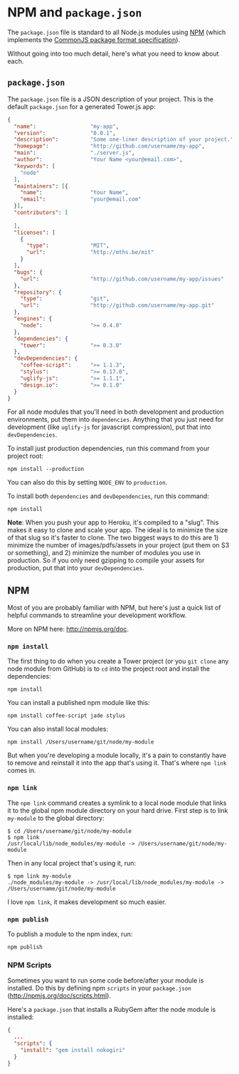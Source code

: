 # NPM and `package.json`

The `package.json` file is standard to all Node.js modules using [NPM](http://npmjs.org/) (which implements the [CommonJS package format specification](http://wiki.commonjs.org/wiki/Packages/1.1)).

Without going into too much detail, here's what you need to know about each.

## `package.json`

The `package.json` file is a JSON description of your project.  This is the default `package.json` for a generated Tower.js app:

``` json
{
  "name":                 "my-app",
  "version":              "0.0.1",
  "description":          "Some one-liner description of your project.",
  "homepage":             "http://github.com/username/my-app",
  "main":                 "./server.js",
  "author":               "Your Name <your@email.com>",
  "keywords": [
    "node"
  ],
  "maintainers": [{
    "name":               "Your Name",
    "email":              "your@email.com"
  }],
  "contributors": [
  
  ],
  "licenses": [
    {
      "type":             "MIT",
      "url":              "http://mths.be/mit"
    }
  ],
  "bugs": {
    "url":                "http://github.com/username/my-app/issues"
  },
  "repository": {
    "type":               "git",
    "url":                "http://github.com/username/my-app.git"
  },
  "engines": {
    "node":               ">= 0.4.0"
  },
  "dependencies": {
    "tower":              ">= 0.3.0"
  },
  "devDependencies": {
    "coffee-script":      ">= 1.1.3",
    "stylus":             ">= 0.17.0",
    "uglify-js":          ">= 1.1.1",
    "design.io":          ">= 0.1.0"
  }
}
```

For all node modules that you'll need in both development and production environments, put them into `dependencies`.  Anything that you just need for development (like `uglify-js` for javascript compression), put that into `devDependencies`.

To install just production dependencies, run this command from your project root:

```
npm install --production
```

You can also do this by setting `NODE_ENV` to `production`.

To install both `dependencies` and `devDependencies`, run this command:

```
npm install
```

**Note**: When you push your app to Heroku, it's compiled to a "slug".  This makes it easy to clone and scale your app.  The ideal is to minimize the size of that slug so it's faster to clone.  The two biggest ways to do this are 1) minimize the number of images/pdfs/assets in your project (put them on S3 or something), and 2) minimize the number of modules you use in production.  So if you only need gzipping to compile your assets for production, put that into your `devDependencies`.

## NPM

Most of you are probably familiar with NPM, but here's just a quick list of helpful commands to streamline your development workflow.

More on NPM here: http://npmjs.org/doc.

### `npm install`

The first thing to do when you create a Tower project (or you `git clone` any node module from GitHub) is to `cd` into the project root and install the dependencies:

```
npm install
```

You can install a published npm module like this:

```
npm install coffee-script jade stylus
```

You can also install local modules:

```
npm install /Users/username/git/node/my-module
```

But when you're developing a module locally, it's a pain to constantly have to remove and reinstall it into the app that's using it.  That's where `npm link` comes in.

### `npm link`

The `npm link` command creates a symlink to a local node module that links it to the global npm module directory on your hard drive.  First step is to link `my-module` to the global directory:

```
$ cd /Users/username/git/node/my-module
$ npm link
/usr/local/lib/node_modules/my-module -> /Users/username/git/node/my-module
```

Then in any local project that's using it, run:

```
$ npm link my-module
./node_modules/my-module -> /usr/local/lib/node_modules/my-module -> /Users/username/git/node/my-module
```

I love `npm link`, it makes development so much easier.

### `npm publish`

To publish a module to the npm index, run:

```
npm publish
```

### NPM Scripts

Sometimes you want to run some code before/after your module is installed. Do this by defining npm `scripts` in your `package.json` (http://npmjs.org/doc/scripts.html).

Here's a `package.json` that installs a RubyGem after the node module is installed:

``` json
{
  ...
  "scripts": {
    "install": "gem install nokogiri"
  }
}
```